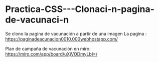 # Practica-CSS---Clonaci-n-pagina-de-vacunaci-n
Se clono la pagina de vacunación a partir de una imagen
 La pagina : https://paginadeacunacion0010.000webhostapp.com/
 
 Plan de campaña de vacunación en miro: https://miro.com/app/board/uXjVODmyLbI=/
